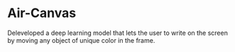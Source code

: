 # Air-Canvas
Deleveloped a deep learning model that lets the user to write on the screen by moving any object of unique color in the frame. 
